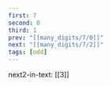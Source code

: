 ```yaml
---
first: 7
second: 0
third: 1
prev: "[[many_digits/7/0]]"
next: "[[many_digits/7/2]]"
tags: [odd]
---
```

next2-in-text: [[3]]
